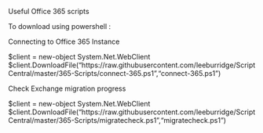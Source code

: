 Useful Office 365 scripts

To download using powershell :

Connecting to Office 365 Instance

<p>$client = new-object System.Net.WebClient<br>
$client.DownloadFile(“https://raw.githubusercontent.com/leeburridge/ScriptCentral/master/365-Scripts/connect-365.ps1”,“connect-365.ps1”)<br>
</p>

Check Exchange migration progress

<p>$client = new-object System.Net.WebClient<br>
$client.DownloadFile(“https://raw.githubusercontent.com/leeburridge/ScriptCentral/master/365-Scripts/migratecheck.ps1”,“migratecheck.ps1”)<br>
</p>
